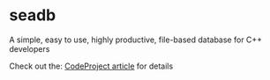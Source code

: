 # seadb
A simple, easy to use, highly productive, file-based database for C++ developers

Check out the:
[CodeProject article](https://www.codeproject.com/Articles/5318279/4db-A-Dynamic-File-based-NoSQL-Database-for-Cplusp)
for details
